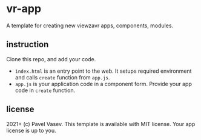 # vr-app
A template for creating new viewzavr apps, components, modules.

## instruction

Clone this repo, and add your code.
* `index.html` is an entry point to the web. It setups required environment and calls `create` function from `app.js`.
* `app.js` is your application code in a component form. Provide your app code in `create` function.

## license

2021+ (c) Pavel Vasev. This template is available with MIT license. Your app license is up to you.
